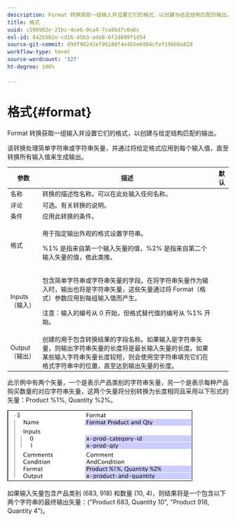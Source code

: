 ```yaml
---
description: Format 转换获取一组输入并设置它们的格式，以创建与给定结构匹配的输出。
title: 格式
uuid: c596902e-21bc-4ce6-9ca4-7ca86dfc0a6c
exl-id: 842b502e-cd16-45b3-ada8-6f2d899f1d54
source-git-commit: d9df90242ef96188f4e4b5e6d04cfef196b0a628
workflow-type: tm+mt
source-wordcount: '327'
ht-degree: 100%

---
```


# 格式{#format}

Format 转换获取一组输入并设置它们的格式，以创建与给定结构匹配的输出。

该转换处理简单字符串或字符串矢量，并通过将给定格式应用到每个输入值，直至转换所有输入值来生成输出。

<table id="table_3953C993167248AA9A47964A51C4AB5D"> 
 <thead> 
  <tr> 
   <th colname="col1" class="entry"> 参数 </th> 
   <th colname="col2" class="entry"> 描述 </th> 
   <th colname="col3" class="entry"> 默认 </th> 
  </tr> 
 </thead>
 <tbody> 
  <tr> 
   <td colname="col1"> 名称 </td> 
   <td colname="col2"> 转换的描述性名称。可以在此处输入任何名称。 </td> 
   <td colname="col3"></td> 
  </tr> 
  <tr> 
   <td colname="col1"> 评论 </td> 
   <td colname="col2"> 可选。有关转换的说明。 </td> 
   <td colname="col3"></td> 
  </tr> 
  <tr> 
   <td colname="col1"> 条件 </td> 
   <td colname="col2"> 应用此转换的条件。 </td> 
   <td colname="col3"></td> 
  </tr> 
  <tr> 
   <td colname="col1"> 格式 </td> 
   <td colname="col2"> <p>用于指定输出外观的格式设置字符串。 </p> <p> %1% 是指来自第一个输入矢量的值，%2% 是指来自第二个输入矢量的值，依此类推。 </p> </td> 
   <td colname="col3"></td> 
  </tr> 
  <tr> 
   <td colname="col1"> Inputs（输入） </td> 
   <td colname="col2"> <p>包含简单字符串或字符串矢量的字段。在将字符串矢量作为输入时，输出也将是字符串矢量，这些矢量通过将 <span class="wintitle">Format</span>（格式）参数应用到每组输入值而产生。 </p> <p> <p>注意：输入的编号从 0 开始，但格式替代值的编号从 %1% 开始。 </p> </p> </td> 
   <td colname="col3"></td> 
  </tr> 
  <tr> 
   <td colname="col1"> Output（输出） </td> 
   <td colname="col2"> 创建的用于包含转换结果的字段名称。如果输入是字符串矢量，则输出字符串矢量的长度将是最长输入矢量的长度。如果某些输入字符串矢量长度较短，则会使用空字符串填充它们在格式字符串中的位置，直至达到输出矢量的长度。 </td> 
   <td colname="col3"></td> 
  </tr> 
 </tbody> 
</table>

此示例中有两个矢量，一个是表示产品类别的字符串矢量，另一个是表示每种产品购买数量的对应字符串矢量，这两个矢量将分别转换为长度相同且采用以下形式的矢量：Product %1%, Quantity %2%。

![](assets/cfg_TransformationType_Format.png)

如果输入矢量包含产品类别 (683, 918) 和数量 (10, 4)，则结果将是一个包含以下两个字符串的最终输出矢量：(&quot;Product 683, Quantity 10&quot;, &quot;Product 918, Quantity 4&quot;)。
